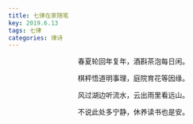 ```yaml
---
title: 七律在家随笔
key: 2019.6.13
tags: 七律
categories: 律诗
---
```


<p align="center">春夏轮回年复年，酒斟茶泡每日闲。
</p>
<p align="center">棋枰悟道明事理，庭院育花等因缘。
</p>
<p align="center">风过湖边听流水，云出雨里看远山。
</p>
<p align="center">不说此处多宁静，休养读书也是安。
</p>
